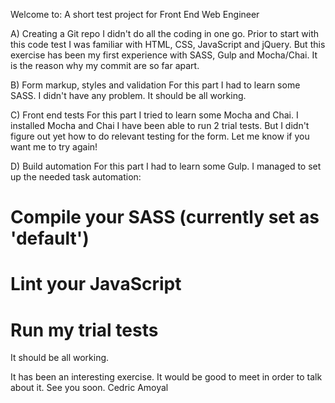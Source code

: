 Welcome to: A short test project for Front End Web Engineer

A) Creating a Git repo
I didn't do all the coding in one go.
Prior to start with this code test I was familiar with HTML, CSS, JavaScript and jQuery.
But this exercise has been my first experience with SASS, Gulp and Mocha/Chai.
It is the reason why my commit are so far apart.

B) Form markup, styles and validation
For this part I had to learn some SASS.
I didn't have any problem. It should be all working.

C) Front end tests
For this part I tried to learn some Mocha and Chai.
I installed Mocha and Chai
I have been able to run 2 trial tests.
But I didn't figure out yet how to do relevant testing for the form.
Let me know if you want me to try again!

D) Build automation
For this part I had to learn some Gulp.
I managed to set up the needed task automation:
  # Compile your SASS (currently set as 'default')
  # Lint your JavaScript
  # Run my trial tests
It should be all working.

It has been an interesting exercise. It would be good to meet in order to talk about it.
See you soon.
Cedric Amoyal
